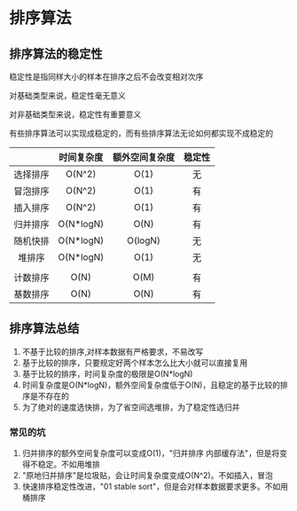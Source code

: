 # 排序算法

## 排序算法的稳定性

稳定性是指同样大小的样本在排序之后不会改变相对次序

对基础类型来说，稳定性毫无意义

对非基础类型来说，稳定性有重要意义

有些排序算法可以实现成稳定的，而有些排序算法无论如何都实现不成稳定的

|          | 时间复杂度 | 额外空间复杂度 | 稳定性 |
| :------: | :--------: | :------------: | :----: |
| 选择排序 |   O(N^2)   |      O(1)      |   无   |
| 冒泡排序 |   O(N^2)   |      O(1)      |   有   |
| 插入排序 |   O(N^2)   |      O(1)      |   有   |
| 归并排序 | O(N*logN)  |      O(N)      |   有   |
| 随机快排 | O(N*logN)  |    O(logN)     |   无   |
|  堆排序  | O(N*logN)  |      O(1)      |   无   |
|          |            |                |        |
| 计数排序 |    O(N)    |      O(M)      |   有   |
| 基数排序 |    O(N)    |      O(N)      |   有   |

## 排序算法总结

1. 不基于比较的排序,对样本数据有严格要求，不易改写
2. 基于比较的排序，只要规定好两个样本怎么比大小就可以直接复用
3. 基于比较的排序，时间复杂度的极限是O(N*logN)
4. 时间复杂度是O(N*logN)，额外空间复杂度低于O(N)，且稳定的基于比较的排序是不存在的
5. 为了绝对的速度选快排，为了省空间选堆排，为了稳定性选归并

### 常见的坑

1. 归并排序的额外空间复杂度可以变成O(1)，"归并排序 内部缓存法"，但是将变得不稳定。不如用堆排
2. "原地归并排序"是垃圾贴，会让时间复杂度变成O(N^2)。不如插入，冒泡
3. 快速排序稳定性改进，"01 stable sort"，但是会对样本数据要求更多。不如用桶排序